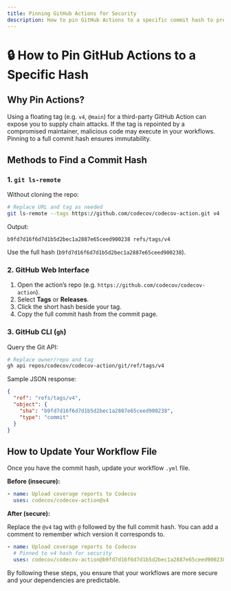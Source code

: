 ```yaml
---
title: Pinning GitHub Actions for Security
description: How to pin GitHub Actions to a specific commit hash to prevent supply chain attacks.
---
```

# 🔒 How to Pin GitHub Actions to a Specific Hash

## Why Pin Actions?

Using a floating tag (e.g. `v4`, `@main`) for a third-party GitHub Action can expose you to supply chain attacks. If the tag is repointed by a compromised maintainer, malicious code may execute in your workflows. Pinning to a full commit hash ensures immutability.

## Methods to Find a Commit Hash

### 1. `git ls-remote`

Without cloning the repo:

```bash
# Replace URL and tag as needed
git ls-remote --tags https://github.com/codecov/codecov-action.git v4
```

Output:

```text
b9fd7d16f6d7d1b5d2bec1a2887e65ceed900238 refs/tags/v4
```

Use the full hash (`b9fd7d16f6d7d1b5d2bec1a2887e65ceed900238`).

### 2. GitHub Web Interface

1. Open the action’s repo (e.g. `https://github.com/codecov/codecov-action`).
2. Select **Tags** or **Releases**.
3. Click the short hash beside your tag.
4. Copy the full commit hash from the commit page.

### 3. GitHub CLI (`gh`)

Query the Git API:

```bash
# Replace owner/repo and tag
gh api repos/codecov/codecov-action/git/ref/tags/v4
```

Sample JSON response:

```json
{
  "ref": "refs/tags/v4",
  "object": {
    "sha": "b9fd7d16f6d7d1b5d2bec1a2887e65ceed900238",
    "type": "commit"
  }
}
```

## How to Update Your Workflow File

Once you have the commit hash, update your workflow `.yml` file.

**Before (insecure):**

```yaml
- name: Upload coverage reports to Codecov
  uses: codecov/codecov-action@v4
```

**After (secure):**

Replace the `@v4` tag with `@` followed by the full commit hash. You can add a comment to remember which version it corresponds to.

```yaml
- name: Upload coverage reports to Codecov
  # Pinned to v4 hash for security
  uses: codecov/codecov-action@b9fd7d16f6d7d1b5d2bec1a2887e65ceed900238
```

By following these steps, you ensure that your workflows are more secure and your dependencies are predictable.
